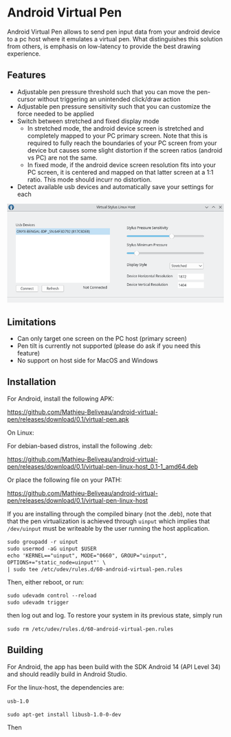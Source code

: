 # Android Virtual Pen

Android Virtual Pen allows to send pen input data from your android device to a pc host where it emulates a virtual pen.
What distinguishes this solution from others, is emphasis on low-latency to provide the best drawing experience.

## Features

- Adjustable pen pressure threshold such that you can move the pen-cursor without triggering an unintended click/draw action
- Adjustable pen pressure sensitivity such that you can customize the force needed to be applied
- Switch between stretched and fixed display mode
  - In stretched mode, the android device screen is stretched and completely mapped to your PC primary screen. Note that this is required to fully reach the boundaries of your PC screen from your device but causes some slight distortion if the screen ratios (android vs PC) are not the same.
  - In fixed mode, if the android device screen resolution fits into your PC screen, it is centered and mapped on that latter screen at a 1:1 ratio. This mode should incurr no distortion.
- Detect available usb devices and automatically save your settings for each

![alt text](https://github.com/Mathieu-Beliveau/android-virtual-pen/blob/main/android-virtual-pen-linux-host.png?raw=true)

## Limitations

- Can only target one screen on the PC host (primary screen)  
- Pen tilt is currently not supported (please do ask if you need this feature)
- No support on host side for MacOS and Windows

## Installation

For Android, install the following APK:

https://github.com/Mathieu-Beliveau/android-virtual-pen/releases/download/0.1/virtual-pen.apk

On Linux:

For debian-based distros, install the following .deb:

https://github.com/Mathieu-Beliveau/android-virtual-pen/releases/download/0.1/virtual-pen-linux-host_0.1-1_amd64.deb

Or place the following file on your PATH:

https://github.com/Mathieu-Beliveau/android-virtual-pen/releases/download/0.1/virtual-pen-linux-host

If you are installing through the compiled binary (not the .deb), note that that the pen virtualization 
is achieved through `uinput` which implies that `/dev/uinput` must be writeable by the user running the host application.

```
sudo groupadd -r uinput
sudo usermod -aG uinput $USER
echo 'KERNEL=="uinput", MODE="0660", GROUP="uinput", OPTIONS+="static_node=uinput"' \
| sudo tee /etc/udev/rules.d/60-android-virtual-pen.rules
```

Then, either reboot, or run:

```
sudo udevadm control --reload
sudo udevadm trigger
```

then log out and log. To restore your system in its previous state, simply run

``sudo rm /etc/udev/rules.d/60-android-virtual-pen.rules``

## Building

For Android, the app has been build with the SDK Android 14 (API Level 34) and should readily build in Android Studio.

For the linux-host, the dependencies are:

`usb-1.0`


``sudo apt-get install libusb-1.0-0-dev``

Then 


